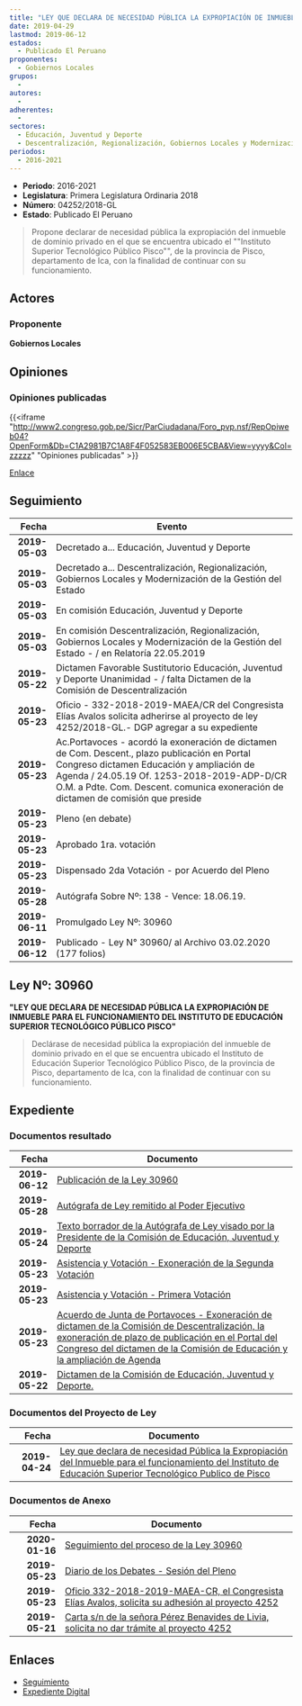 ```yaml
---
title: "LEY QUE DECLARA DE NECESIDAD PÚBLICA LA EXPROPIACIÓN DE INMUEBLE PARA EL FUNCIONAMIENTO DEL 'INSTITUTO DE EDUCACIÓN SUPERIOR TECNOLÓGICO PÚBLICO PISCO'"
date: 2019-04-29
lastmod: 2019-06-12
estados: 
  - Publicado El Peruano
proponentes: 
  - Gobiernos Locales
grupos: 
  - 
autores: 
  - 
adherentes: 
  - 
sectores: 
  - Educación, Juventud y Deporte
  - Descentralización, Regionalización, Gobiernos Locales y Modernización de la Gestión del Estado
periodos: 
  - 2016-2021
---
```


- **Periodo**: 2016-2021
- **Legislatura**: Primera Legislatura Ordinaria 2018
- **Número**: 04252/2018-GL
- **Estado**: Publicado El Peruano

> Propone declarar de necesidad pública la expropiación del inmueble de dominio privado en el que se encuentra ubicado el ""Instituto Superior Tecnológico Público Pisco"", de la provincia de Pisco, departamento de Ica, con la finalidad de continuar con su funcionamiento.


## Actores

### Proponente

**Gobiernos Locales**


## Opiniones

### Opiniones publicadas

{{<iframe "http://www2.congreso.gob.pe/Sicr/ParCiudadana/Foro_pvp.nsf/RepOpiweb04?OpenForm&Db=C1A2981B7C1A8F4F052583EB006E5CBA&View=yyyy&Col=zzzzz" "Opiniones publicadas" >}}

[Enlace](http://www2.congreso.gob.pe/Sicr/ParCiudadana/Foro_pvp.nsf/RepOpiweb04?OpenForm&Db=C1A2981B7C1A8F4F052583EB006E5CBA&View=yyyy&Col=zzzzz)

## Seguimiento

| Fecha | Evento |
|------:|--------|
| **2019-05-03** | Decretado a... Educación, Juventud y Deporte|
| **2019-05-03** | Decretado a... Descentralización, Regionalización, Gobiernos Locales y Modernización de la Gestión del Estado|
| **2019-05-03** | En comisión Educación, Juventud y Deporte|
| **2019-05-03** | En comisión Descentralización, Regionalización, Gobiernos Locales y Modernización de la Gestión del Estado - / en Relatoría 22.05.2019|
| **2019-05-22** | Dictamen Favorable Sustitutorio Educación, Juventud y Deporte Unanimidad - / falta Dictamen de la Comisión de Descentralización|
| **2019-05-23** | Oficio - 332-2018-2019-MAEA/CR del Congresista Elías Avalos solicita adherirse al proyecto de ley 4252/2018-GL.- DGP agregar a su expediente|
| **2019-05-23** | Ac.Portavoces - acordó la exoneración de dictamen de Com. Descent., plazo publicación en Portal Congreso dictamen Educación y ampliación de Agenda / 24.05.19 Of. 1253-2018-2019-ADP-D/CR O.M. a Pdte. Com. Descent. comunica exoneración de dictamen de comisión que preside|
| **2019-05-23** | Pleno (en debate)|
| **2019-05-23** | Aprobado 1ra. votación|
| **2019-05-23** | Dispensado 2da Votación - por Acuerdo del Pleno|
| **2019-05-28** | Autógrafa Sobre Nº: 138 - Vence: 18.06.19.|
| **2019-06-11** | Promulgado Ley Nº: 30960|
| **2019-06-12** | Publicado - Ley N° 30960/ al Archivo 03.02.2020 (177 folios)|

## Ley Nº: 30960

**"LEY QUE DECLARA DE NECESIDAD PÚBLICA LA EXPROPIACIÓN DE INMUEBLE PARA EL FUNCIONAMIENTO DEL INSTITUTO DE EDUCACIÓN SUPERIOR TECNOLÓGICO PÚBLICO PISCO"**

> Declárase de necesidad pública la expropiación del inmueble de dominio privado en el que se encuentra ubicado el Instituto de Educación Superior Tecnológico Público Pisco, de la provincia de Pisco, departamento de Ica, con la finalidad de continuar con su funcionamiento.


## Expediente


### Documentos resultado

| Fecha | Documento |
|------:|--------|
| **2019-06-12** | [Publicación de la Ley 30960](http://www.leyes.congreso.gob.pe/Documentos/2016_2021/ADLP/Normas_Legales/30960-LEY.pdf) |
| **2019-05-28** | [Autógrafa de Ley remitido al Poder Ejecutivo](http://www.leyes.congreso.gob.pe/Documentos/2016_2021/ADLP/Texto_Aprobado/AU0425220190528.pdf) |
| **2019-05-24** | [Texto borrador de la Autógrafa de Ley visado por la Presidente de la Comisión de Educación, Juventud y Deporte](http://www.leyes.congreso.gob.pe/Documentos/2016_2021/Texto_Borrador_de_Autografa/BAU0425220190524.pdf) |
| **2019-05-23** | [Asistencia y Votación - Exoneración de la Segunda Votación](http://www.leyes.congreso.gob.pe/Documentos/2016_2021/Asistencia_y_Votacion/Proyectos_de_Ley/Exoneracion_de_Segunda_Votacion/ESV0425220190523.pdf) |
| **2019-05-23** | [Asistencia y Votación - Primera Votación](http://www.leyes.congreso.gob.pe/Documentos/2016_2021/Asistencia_y_Votacion/Proyectos_de_Ley/AV0425220190523.pdf) |
| **2019-05-23** | [Acuerdo de Junta de Portavoces - Exoneración de dictamen de la Comisión de Descentralización, la exoneración de plazo de publicación en el Portal del Congreso del dictamen de la Comisión de Educación y la ampliación de Agenda](http://www.leyes.congreso.gob.pe/Documentos/2016_2021/Acuerdos/Junta_Portavoces/AJP0425220190523.pdf) |
| **2019-05-22** | [Dictamen de la Comisión de Educación, Juventud y Deporte.](http://www.leyes.congreso.gob.pe/Documentos/2016_2021/Dictamenes/Proyectos_de_Ley/04252DC10MAY20190522.pdf) |

### Documentos del Proyecto de Ley

| Fecha | Documento |
|------:|--------|
| **2019-04-24** | [Ley que declara de necesidad Pública la Expropiación del Inmueble para el funcionamiento del Instituto de Educación Superior Tecnológico Publico de Pisco](http://www.leyes.congreso.gob.pe/Documentos/2016_2021/Proyectos_de_Ley_y_de_Resoluciones_Legislativas/PL0425220190425.pdf) |

### Documentos de Anexo

| Fecha | Documento |
|------:|--------|
| **2020-01-16** | [Seguimiento del proceso de la Ley 30960](http://www.leyes.congreso.gob.pe/Documentos/2016_2021/Seguimiento_de_Proyectos_de_Ley/04252PL20200116.pdf) |
| **2019-05-23** | [Diario de los Debates - Sesión del Pleno](http://www2.congreso.gob.pe/Sicr/DiarioDebates/Publicad.nsf/SesionesPleno/05256D6E0073DFE90525840400716710/$FILE/SLO-2018-10.pdf) |
| **2019-05-23** | [Oficio 332-2018-2019-MAEA-CR, el Congresista Elías Avalos, solicita su adhesión al proyecto 4252](http://www.leyes.congreso.gob.pe/Documentos/2016_2021/Adhesiones/Proyectos_de_Ley/OFICIO-332-2018-2019-MAEA-CR.pdf) |
| **2019-05-21** | [Carta s/n de la señora Pérez Benavides de Livia, solicita no dar trámite al proyecto 4252](http://www.leyes.congreso.gob.pe/Documentos/2016_2021/Oficios/Otras_Instituciones/CARTA-S-N-20190521.pdf) |

## Enlaces 

- [Seguimiento](http://www2.congreso.gob.pe/Sicr/TraDocEstProc/CLProLey2016.nsf/f7fff46988ca05b1052578e100829cc7/458a6a150af68f2c052583eb00710a95?OpenDocument)
- [Expediente Digital](http://www2.congreso.gob.pe/Sicr/TraDocEstProc/CLProLey2016.nsf/f7fff46988ca05b1052578e100829cc7/458a6a150af68f2c052583eb00710a95?OpenDocument&Click=05257FB7005EB655.eb71d0cf91d8294e05256cdf006b5706/$Body/0.1C6C)

